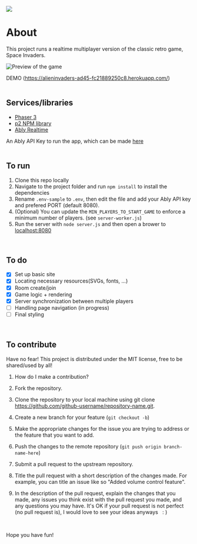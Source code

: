 ![](./public/space-invaders-hero.svg)

# About

This project runs a realtime multiplayer version of the classic retro game, Space Invaders.

![Preview of the game](https://user-images.githubusercontent.com/5900152/84092843-7ea1ce80-a9f0-11ea-809d-41cd20fb8e59.gif)
<br>

DEMO (https://alieninvaders-ad45-fc21889250c8.herokuapp.com/)
<br>
<br>


## Services/libraries 

- [Phaser 3](https://phaser.io)
- [p2 NPM library](https://www.npmjs.com/package/p2)
- [Ably Realtime](https://www.ably.com) 

An Ably API Key to run the app, which can be made [here](https://ably.com/sign-up)
<br>
<br>

## To run

1. Clone this repo locally
1. Navigate to the project folder and run `npm install` to install the dependencies
1. Rename `.env-sample` to `.env`, then edit the file and add your Ably API key and prefered PORT (default 8080).
1. (Optional) You can update the `MIN_PLAYERS_TO_START_GAME` to enforce a minimum number of players. (see `server-worker.js`)
1. Run the server with `node server.js` and then open a brower to [localhost:8080](http://localhost:8080)
<br>

## To do

- [x] Set up basic site
- [x] Locating necessary resources(SVGs, fonts, ...)
- [x] Room create/join
- [x] Game logic + rendering
- [x] Server synchronization between multiple players
- [ ] Handling page navigation (in progress)
- [ ] Final styling
<br> 

## To contribute

Have no fear! This project is distributed under the MIT license, free to be shared/used by all!

1. How do I make a contribution? 

1. Fork the repository. 

1. Clone the repository to your local machine using git clone https://github.com/github-username/repository-name.git.

1. Create a new branch for your feature (`git checkout -b`)

1. Make the appropriate changes for the issue you are trying to address or the feature that you want to add.

1. Push the changes to the remote repository (`git push origin branch-name-here`)

1. Submit a pull request to the upstream repository.

1. Title the pull request with a short description of the changes made. For example, you can title an issue like so "Added volume control feature".

1. In the description of the pull request, explain the changes that you made, any issues you think exist with the pull request you made, and any questions you may have. It's OK if your pull request is not perfect (no pull request is), I would love to see your ideas anyways &nbsp; 
: \)
<br> 

Hope you have fun!
